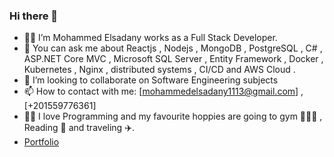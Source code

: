 ### Hi there 👋

- 🧑‍🦰 I’m Mohammed Elsadany works as a Full Stack Developer.
- 💬 You can ask me about Reactjs , Nodejs , MongoDB , PostgreSQL , C# , ASP.NET Core MVC , Microsoft SQL Server , Entity Framework , Docker , Kubernetes , Nginx , distributed systems , CI/CD and AWS Cloud .
- 👯 I’m looking to collaborate on Software Engineering subjects
- 📫 How to contact with  me: [mohammedelsadany1113@gmail.com] , [+201559776361]
- 👨‍💻 I love Programming and my favourite hoppies are going to gym 🏋🏻‍♂️ , Reading 📘 and traveling ✈️.
- [Portfolio](https://elsadany32.herokuapp.com)


